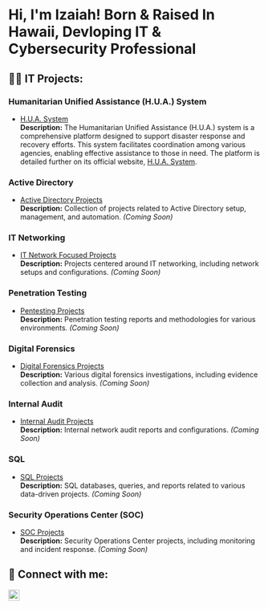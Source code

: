 <h1>Hi, I'm Izaiah! Born & Raised In Hawaii, Devloping IT & Cybersecurity Professional

<h2>👨‍💻 IT Projects:</h2>

### Humanitarian Unified Assistance (H.U.A.) System
- [H.U.A. System](https://github.com/Izaiah-Stroman/HUA_System)  
  **Description:** The Humanitarian Unified Assistance (H.U.A.) system is a comprehensive platform designed to support disaster response and recovery efforts. This system facilitates coordination among various agencies, enabling effective assistance to those in need. The platform is detailed further on its official website, [H.U.A. System](https://www.huasystem.org/).

### Active Directory
- [Active Directory Projects](#)  
  **Description:** Collection of projects related to Active Directory setup, management, and automation. *(Coming Soon)*

### IT Networking
- [IT Network Focused Projects](#)  
  **Description:** Projects centered around IT networking, including network setups and configurations. *(Coming Soon)*

### Penetration Testing
- [Pentesting Projects](#)  
  **Description:** Penetration testing reports and methodologies for various environments. *(Coming Soon)*

### Digital Forensics
- [Digital Forensics Projects](#)  
  **Description:** Various digital forensics investigations, including evidence collection and analysis. *(Coming Soon)*

### Internal Audit
- [Internal Audit Projects](#)  
  **Description:** Internal network audit reports and configurations. *(Coming Soon)*

 ### SQL
- [SQL Projects](#)  
  **Description:** SQL databases, queries, and reports related to various data-driven projects. *(Coming Soon)*

### Security Operations Center (SOC)
- [SOC Projects](#)  
  **Description:** Security Operations Center projects, including monitoring and incident response. *(Coming Soon)*


<h2> 🤳 Connect with me:</h2>


[<img align="left" alt="JoshMadakor | LinkedIn" width="22px" src="https://cdn.jsdelivr.net/npm/simple-icons@v3/icons/linkedin.svg" />][linkedin]



[linkedin]: LinkedIn.com/in/Izaiah-Stroman


